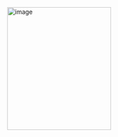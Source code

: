 
<img width="239" height="281" alt="image" src="https://github.com/user-attachments/assets/ef7b29d5-079f-41ad-8439-3df2b4b45bb0" />


